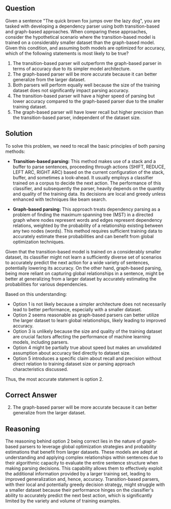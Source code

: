 ## Question
Given a sentence "The quick brown fox jumps over the lazy dog", you are tasked with developing a dependency parser using both transition-based and graph-based approaches. When comparing these approaches, consider the hypothetical scenario where the transition-based model is trained on a considerably smaller dataset than the graph-based model. Given this condition, and assuming both models are optimized for accuracy, which of the following statements is most likely to be true?

1. The transition-based parser will outperform the graph-based parser in terms of accuracy due to its simpler model architecture.
2. The graph-based parser will be more accurate because it can better generalize from the larger dataset.
3. Both parsers will perform equally well because the size of the training dataset does not significantly impact parsing accuracy.
4. The transition-based parser will have a higher speed of parsing but lower accuracy compared to the graph-based parser due to the smaller training dataset.
5. The graph-based parser will have lower recall but higher precision than the transition-based parser, independent of the dataset size.

## Solution
To solve this problem, we need to recall the basic principles of both parsing methods:

- **Transition-based parsing:** This method makes use of a stack and a buffer to parse sentences, proceeding through actions (SHIFT, REDUCE, LEFT ARC, RIGHT ARC) based on the current configuration of the stack, buffer, and sometimes a look-ahead. It usually employs a classifier trained on a corpus to decide the next action. The performance of this classifier, and subsequently the parser, heavily depends on the quantity and quality of the training data. Its decisions are local and greedy unless enhanced with techniques like beam search.

- **Graph-based parsing:** This approach treats dependency parsing as a problem of finding the maximum spanning tree (MST) in a directed graph where nodes represent words and edges represent dependency relations, weighted by the probability of a relationship existing between any two nodes (words). This method requires sufficient training data to accurately estimate these probabilities and can benefit from global optimization techniques.

Given that the transition-based model is trained on a considerably smaller dataset, its classifier might not learn a sufficiently diverse set of scenarios to accurately predict the next action for a wide variety of sentences, potentially lowering its accuracy. On the other hand, graph-based parsing, being more reliant on capturing global relationships in a sentence, might be better at generalizing from a larger dataset by accurately estimating the probabilities for various dependencies.

Based on this understanding:

- Option 1 is not likely because a simpler architecture does not necessarily lead to better performance, especially with a smaller dataset.
- Option 2 seems reasonable as graph-based parsers can better utilize the larger dataset to learn global relationships, likely leading to improved accuracy.
- Option 3 is unlikely because the size and quality of the training dataset are crucial factors affecting the performance of machine learning models, including parsers.
- Option 4 might be partially true about speed but makes an unvalidated assumption about accuracy tied directly to dataset size.
- Option 5 introduces a specific claim about recall and precision without direct relation to training dataset size or parsing approach characteristics discussed.

Thus, the most accurate statement is option 2.

## Correct Answer
2. The graph-based parser will be more accurate because it can better generalize from the larger dataset.

## Reasoning
The reasoning behind option 2 being correct lies in the nature of graph-based parsers to leverage global optimization strategies and probability estimations that benefit from larger datasets. These models are adept at understanding and applying complex relationships within sentences due to their algorithmic capacity to evaluate the entire sentence structure when making parsing decisions. This capability allows them to effectively exploit the additional information provided by a larger training set, leading to improved generalization and, hence, accuracy. Transition-based parsers, with their local and potentially greedy decision strategy, might struggle with a smaller dataset because their performance hinges on the classifier's ability to accurately predict the next best action, which is significantly limited by the variety and volume of training examples.